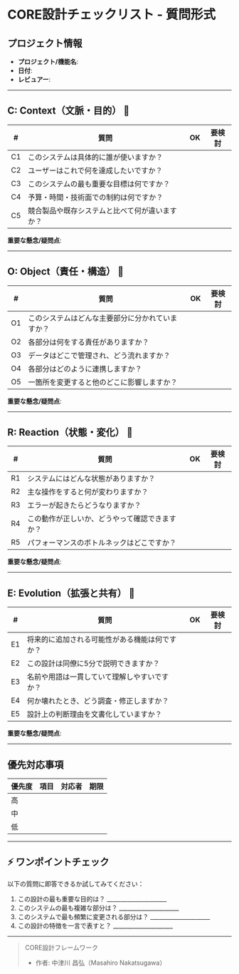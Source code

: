 # CORE設計チェックリスト - 質問形式

## プロジェクト情報

- **プロジェクト/機能名**:
- **日付**:
- **レビュアー**:

------

## C: Context（文脈・目的） 🎯

| #    | 質問                                           | OK   | 要検討 |
| ---- | ---------------------------------------------- | ---- | ------ |
| C1   | このシステムは具体的に誰が使いますか？         |      |        |
| C2   | ユーザーはこれで何を達成したいですか？         |      |        |
| C3   | このシステムの最も重要な目標は何ですか？       |      |        |
| C4   | 予算・時間・技術面での制約は何ですか？         |      |        |
| C5   | 競合製品や既存システムと比べて何が違いますか？ |      |        |

**重要な懸念/疑問点**:

------

## O: Object（責任・構造） 🧩

| #    | 質問                                             | OK   | 要検討 |
| ---- | ------------------------------------------------ | ---- | ------ |
| O1   | このシステムはどんな主要部分に分かれていますか？ |      |        |
| O2   | 各部分は何をする責任がありますか？               |      |        |
| O3   | データはどこで管理され、どう流れますか？         |      |        |
| O4   | 各部分はどのように連携しますか？                 |      |        |
| O5   | 一箇所を変更すると他のどこに影響しますか？       |      |        |

**重要な懸念/疑問点**:

------

## R: Reaction（状態・変化） 🔁

| #    | 質問                                           | OK   | 要検討 |
| ---- | ---------------------------------------------- | ---- | ------ |
| R1   | システムにはどんな状態がありますか？           |      |        |
| R2   | 主な操作をすると何が変わりますか？             |      |        |
| R3   | エラーが起きたらどうなりますか？               |      |        |
| R4   | この動作が正しいか、どうやって確認できますか？ |      |        |
| R5   | パフォーマンスのボトルネックはどこですか？     |      |        |

**重要な懸念/疑問点**:

------

## E: Evolution（拡張と共有） 🔄

| #    | 質問                                           | OK   | 要検討 |
| ---- | ---------------------------------------------- | ---- | ------ |
| E1   | 将来的に追加される可能性がある機能は何ですか？ |      |        |
| E2   | この設計は同僚に5分で説明できますか？          |      |        |
| E3   | 名前や用語は一貫していて理解しやすいですか？   |      |        |
| E4   | 何か壊れたとき、どう調査・修正しますか？       |      |        |
| E5   | 設計上の判断理由を文書化していますか？         |      |        |

**重要な懸念/疑問点**:

------

## 優先対応事項

| 優先度 | 項目 | 対応者 | 期限 |
| ------ | ---- | ------ | ---- |
| 高     |      |        |      |
| 中     |      |        |      |
| 低     |      |        |      |

------

## ⚡ ワンポイントチェック

以下の質問に即答できるか試してみてください：

1. この設計の最も重要な目的は？ _____________________
2. このシステムの最も複雑な部分は？ _____________________
3. このシステムで最も頻繁に変更される部分は？ _____________________
4. この設計の特徴を一言で表すと？ _____________________

------

> CORE設計フレームワーク
> - 作者: 中津川 昌弘（Masahiro Nakatsugawa）
